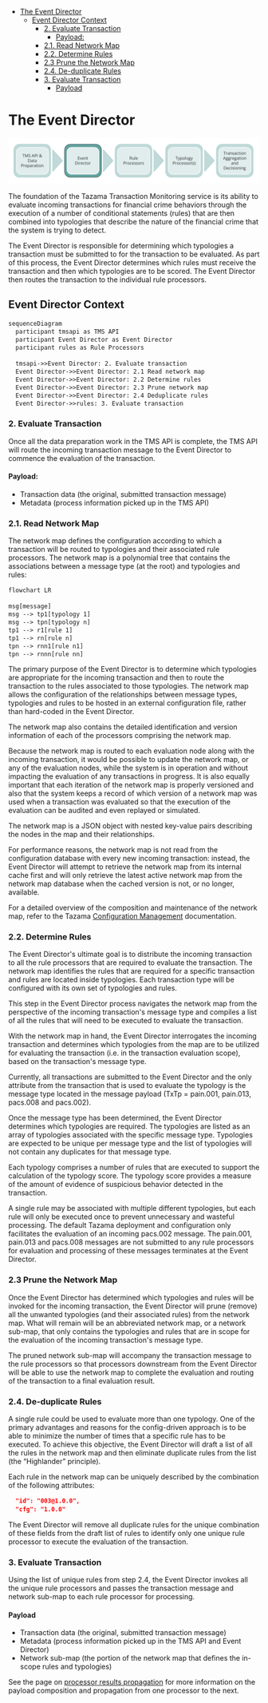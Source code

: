 - [The Event Director](#the-event-director)
  - [Event Director Context](#event-director-context)
    - [2. Evaluate Transaction](#2-evaluate-transaction)
      - [Payload:](#payload)
    - [2.1. Read Network Map](#21-read-network-map)
    - [2.2. Determine Rules](#22-determine-rules)
    - [2.3 Prune the Network Map](#23-prune-the-network-map)
    - [2.4. De-duplicate Rules](#24-de-duplicate-rules)
    - [3. Evaluate Transaction](#3-evaluate-transaction)
      - [Payload](#payload-1)


# The Event Director

![tazama-context-event-director](../images/tazama-context-event-director.png)

The foundation of the Tazama Transaction Monitoring service is its ability to evaluate incoming transactions for financial crime behaviors through the execution of a number of conditional statements (rules) that are then combined into typologies that describe the nature of the financial crime that the system is trying to detect. 


The Event Director is responsible for determining which typologies a transaction must be submitted to for the transaction to be evaluated. As part of this process, the Event Director determines which rules must receive the transaction and then which typologies are to be scored. The Event Director then routes the transaction to the individual rule processors.

## Event Director Context

```mermaid
sequenceDiagram
  participant tmsapi as TMS API
  participant Event Director as Event Director
  participant rules as Rule Processors

  tmsapi->>Event Director: 2. Evaluate transaction
  Event Director->>Event Director: 2.1 Read network map
  Event Director->>Event Director: 2.2 Determine rules
  Event Director->>Event Director: 2.3 Prune network map
  Event Director->>Event Director: 2.4 Deduplicate rules
  Event Director->>rules: 3. Evaluate transaction
```

### 2. Evaluate Transaction

Once all the data preparation work in the TMS API is complete, the TMS API will route the incoming transaction message to the Event Director to commence the evaluation of the transaction.

#### Payload:
 - Transaction data (the original, submitted transaction message)
 - Metadata (process information picked up in the TMS API)

### 2.1. Read Network Map

The network map defines the configuration according to which a transaction will be routed to typologies and their associated rule processors. The network map is a polynomial tree that contains the associations between a message type (at the root) and typologies and rules:

```mermaid
flowchart LR

msg[message]
msg --> tp1[typology 1]
msg --> tpn[typology n]
tp1 --> r1[rule 1]
tp1 --> rn[rule n]
tpn --> rnn1[rule n1]
tpn --> rnnn[rule nn]
```

The primary purpose of the Event Director is to determine which typologies are appropriate for the incoming transaction and then to route the transaction to the rules associated to those typologies. The network map allows the configuration of the relationships between message types, typologies and rules to be hosted in an external configuration file, rather than hard-coded in the Event Director.

The network map also contains the detailed identification and version information of each of the processors comprising the network map.

Because the network map is routed to each evaluation node along with the incoming transaction, it would be possible to update the network map, or any of the evaluation nodes, while the system is in operation and without impacting the evaluation of any transactions in progress. It is also equally important that each iteration of the network map is properly versioned and also that the system keeps a record of which version of a network map was used when a transaction was evaluated so that the execution of the evaluation can be audited and even replayed or simulated.

The network map is a JSON object with nested key-value pairs describing the nodes in the map and their relationships.

For performance reasons, the network map is not read from the configuration database with every new incoming transaction: instead, the Event Director will attempt to retrieve the network map from its internal cache first and will only retrieve the latest active network map from the network map database when the cached version is not, or no longer, available.

For a detailed overview of the composition and maintenance of the network map, refer to the Tazama [Configuration Management](configuration-management.md) documentation.

### 2.2. Determine Rules

The Event Director's ultimate goal is to distribute the incoming transaction to all the rule processors that are required to evaluate the transaction. The network map identifies the rules that are required for a specific transaction and rules are located inside typologies. Each transaction type will be configured with its own set of typologies and rules.

This step in the Event Director process navigates the network map from the perspective of the incoming transaction's message type and compiles a list of all the rules that will need to be executed to evaluate the transaction.

With the network map in hand, the Event Director interrogates the incoming transaction and determines which typologies from the map are to be utilized for evaluating the transaction (i.e. in the transaction evaluation scope), based on the transaction's message type.

Currently, all transactions are submitted to the Event Director and the only attribute from the transaction that is used to evaluate the typology is the message type located in the message payload (TxTp = pain.001, pain.013, pacs.008 and pacs.002).

Once the message type has been determined, the Event Director determines which typologies are required. The typologies are listed as an array of typologies associated with the specific message type. Typologies are expected to be unique per message type and the list of typologies will not contain any duplicates for that message type.

Each typology comprises a number of rules that are executed to support the calculation of the typology score. The typology score provides a measure of the amount of evidence of suspicious behavior detected in the transaction.

A single rule may be associated with multiple different typologies, but each rule will only be executed once to prevent unnecessary and wasteful processing.
The default Tazama deployment and configuration only facilitates the evaluation of an incoming pacs.002 message. The pain.001, pain.013 and pacs.008 messages are not submitted to any rule processors for evaluation and processing of these messages terminates at the Event Director.

### 2.3 Prune the Network Map

Once the Event Director has determined which typologies and rules will be invoked for the incoming transaction, the Event Director will prune (remove) all the unwanted typologies (and their associated rules) from the network map. What will remain will be an abbreviated network map, or a network sub-map, that only contains the typologies and rules that are in scope for the evaluation of the incoming transaction's message type.

The pruned network sub-map will accompany the transaction message to the rule processors so that processors downstream from the Event Director will be able to use the network map to complete the evaluation and routing of the transaction to a final evaluation result.

### 2.4. De-duplicate Rules

A single rule could be used to evaluate more than one typology. One of the primary advantages and reasons for the config-driven approach is to be able to minimize the number of times that a specific rule has to be executed. To achieve this objective, the Event Director will draft a list of all the rules in the network map and then eliminate duplicate rules from the list (the “Highlander” principle).

Each rule in the network map can be uniquely described by the combination of the following attributes:

```json
  "id": "003@1.0.0",
  "cfg": "1.0.0"
```

The Event Director will remove all duplicate rules for the unique combination of these fields from the draft list of rules to identify only one unique rule processor to execute the evaluation of the transaction.

### 3. Evaluate Transaction

Using the list of unique rules from step 2.4, the Event Director invokes all the unique rule processors and passes the transaction message and network sub-map to each rule processor for processing.

#### Payload
 - Transaction data (the original, submitted transaction message)
 - Metadata (process information picked up in the TMS API and Event Director)
 - Network sub-map (the portion of the network map that defines the in-scope rules and typologies)

See the page on [processor results propagation](https://github.com/frmscoe/docs/blob/main/Product/processor-results-propagation.md) for more information on the payload composition and propagation from one processor to the next.
